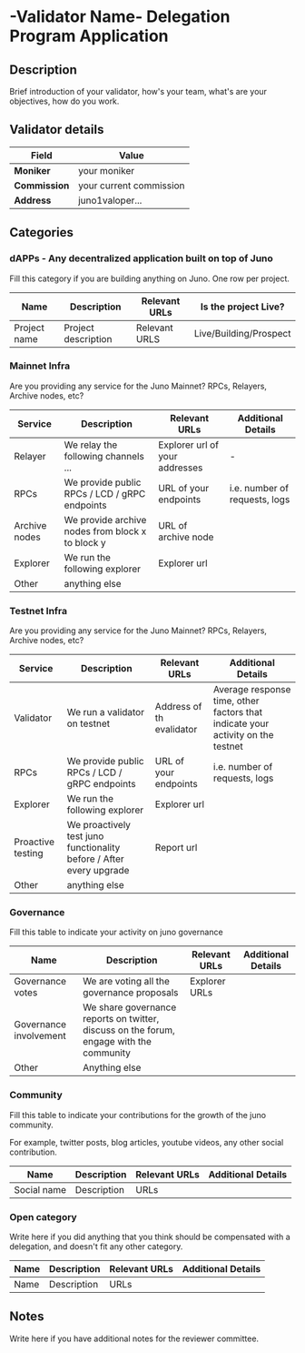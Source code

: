 # -Validator Name- Delegation Program Application

## Description

Brief introduction of your validator, how's your team, what's are your objectives, how do you work.

## Validator details

| Field          | Value                   |
| -------------- | ----------------------- |
| **Moniker**    | your moniker            |
| **Commission** | your current commission |
| **Address**    | juno1valoper...         |

## Categories

### dAPPs - Any decentralized application built on top of Juno

Fill this category if you are building anything on Juno. One row per project.

| Name         | Description         | Relevant URLs | Is the project Live?   |
| ------------ | ------------------- | ------------- | ---------------------- |
| Project name | Project description | Relevant URLS | Live/Building/Prospect |

### Mainnet Infra

Are you providing any service for the Juno Mainnet? RPCs, Relayers, Archive nodes, etc?

| Service       | Description                                      | Relevant URLs                  | Additional Details            |
| ------------- | ------------------------------------------------ | ------------------------------ | ----------------------------- |
| Relayer       | We relay the following channels ...              | Explorer url of your addresses | -                             |
| RPCs          | We provide public RPCs / LCD / gRPC endpoints    | URL of your endpoints          | i.e. number of requests, logs |
| Archive nodes | We provide archive nodes from block x to block y | URL of archive node            |                               |
| Explorer      | We run the following explorer                    | Explorer url                   |                               |
| Other         | anything else                                    |                                |                               |

### Testnet Infra

Are you providing any service for the Juno Mainnet? RPCs, Relayers, Archive nodes, etc?

| Service           | Description                                                         | Relevant URLs            | Additional Details                                                              |
| ----------------- | ------------------------------------------------------------------- | ------------------------ | ------------------------------------------------------------------------------- |
| Validator         | We run a validator on testnet                                       | Address of th evalidator | Average response time, other factors that indicate your activity on the testnet |
| RPCs              | We provide public RPCs / LCD / gRPC endpoints                       | URL of your endpoints    | i.e. number of requests, logs                                                   |
| Explorer          | We run the following explorer                                       | Explorer url             |                                                                                 |
| Proactive testing | We proactively test juno functionality before / After every upgrade | Report url               |                                                                                 |
| Other             | anything else                                                       |                          |                                                                                 |

### Governance

Fill this table to indicate your activity on juno governance

| Name                   | Description                                                                             | Relevant URLs | Additional Details |
| ---------------------- | --------------------------------------------------------------------------------------- | ------------- | ------------------ |
| Governance votes       | We are voting all the governance proposals                                              | Explorer URLs |                    |
| Governance involvement | We share governance reports on twitter, discuss on the forum, engage with the community |               |                    |
| Other                  | Anything else                                                                           |               |                    |

### Community

Fill this table to indicate your contributions for the growth of the juno community.

For example, twitter posts, blog articles, youtube videos, any other social contribution.

| Name        | Description | Relevant URLs | Additional Details |
| ----------- | ----------- | ------------- | ------------------ |
| Social name | Description | URLs          |                    |

### Open category

Write here if you did anything that you think should be compensated with a delegation, and doesn't fit any other category.

| Name | Description | Relevant URLs | Additional Details |
| ---- | ----------- | ------------- | ------------------ |
| Name | Description | URLs          |                    |

## Notes

Write here if you have additional notes for the reviewer committee.
